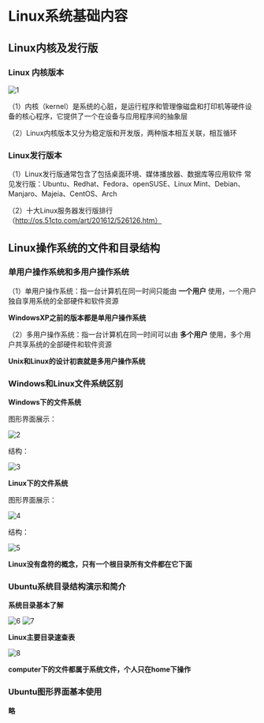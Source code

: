 # Linux系统基础内容

## Linux内核及发行版
### Linux 内核版本

![1](image/1.png)

（1）内核（kernel）是系统的心脏，是运行程序和管理像磁盘和打印机等硬件设备的核心程序，它提供了一个在设备与应用程序间的抽象层

（2）Linux内核版本又分为稳定版和开发版，两种版本相互关联，相互循环

### Linux发行版本

（1）Linux发行版通常包含了包括桌面环境、媒体播放器、数据库等应用软件
常见发行版：Ubuntu、Redhat、Fedora、openSUSE、Linux Mint、Debian、Manjaro、Majeia、CentOS、Arch

（2）十大Linux服务器发行版排行（http://os.51cto.com/art/201612/526126.htm）

## Linux操作系统的文件和目录结构
### 单用户操作系统和多用户操作系统
（1）单用户操作系统：指一台计算机在同一时间只能由
**一个用户** 使用，一个用户独自享用系统的全部硬件和软件资源

**WindowsXP之前的版本都是单用户操作系统**

（2）多用户操作系统：指一台计算机在同一时间可以由
**多个用户** 使用，多个用户共享系统的全部硬件和软件资源

**Unix和Linux的设计初衷就是多用户操作系统**
### Windows和Linux文件系统区别
**Windows下的文件系统**

图形界面展示：

![2](image/2.png)

结构：

![3](image/3.png)

**Linux下的文件系统**

图形界面展示：

![4](image/4.png)

结构：

![5](image/5.png)

**Linux没有盘符的概念，只有一个根目录所有文件都在它下面**

### Ubuntu系统目录结构演示和简介

**系统目录基本了解**

![6](image/6.png)
![7](image/7.png)

**Linux主要目录速查表**

![8](image/8.png)

**computer下的文件都属于系统文件，个人只在home下操作**

### Ubuntu图形界面基本使用

**略**
